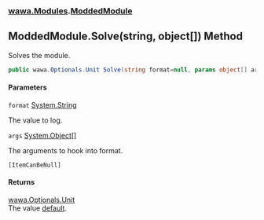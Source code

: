 ### [wawa.Modules](wawa.Modules.md 'wawa.Modules').[ModdedModule](ModdedModule.md 'wawa.Modules.ModdedModule')

## ModdedModule.Solve(string, object[]) Method

Solves the module.

```csharp
public wawa.Optionals.Unit Solve(string format=null, params object[] args);
```
#### Parameters

<a name='wawa.Modules.ModdedModule.Solve(string,object[]).format'></a>

`format` [System.String](https://docs.microsoft.com/en-us/dotnet/api/System.String 'System.String')

The value to log.

<a name='wawa.Modules.ModdedModule.Solve(string,object[]).args'></a>

`args` [System.Object](https://docs.microsoft.com/en-us/dotnet/api/System.Object 'System.Object')[[]](https://docs.microsoft.com/en-us/dotnet/api/System.Array 'System.Array')

The arguments to hook into format.<p/>`[ItemCanBeNull]`

#### Returns
[wawa.Optionals.Unit](https://docs.microsoft.com/en-us/dotnet/api/wawa.Optionals.Unit 'wawa.Optionals.Unit')  
The value [default](https://docs.microsoft.com/en-us/dotnet/csharp/language-reference/keywords/default 'https://docs.microsoft.com/en-us/dotnet/csharp/language-reference/keywords/default').